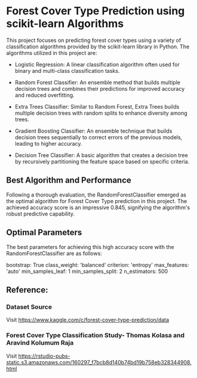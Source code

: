 # Forest Cover Type Prediction using scikit-learn Algorithms

This project focuses on predicting forest cover types using a variety of classification algorithms provided by the scikit-learn library in Python. The algorithms utilized in this project are:

- Logistic Regression: A linear classification algorithm often used for binary and multi-class classification tasks.

- Random Forest Classifier: An ensemble method that builds multiple decision trees and combines their predictions for improved accuracy and reduced overfitting.

- Extra Trees Classifier: Similar to Random Forest, Extra Trees builds multiple decision trees with random splits to enhance diversity among trees.

- Gradient Boosting Classifier: An ensemble technique that builds decision trees sequentially to correct errors of the previous models, leading to higher accuracy.

- Decision Tree Classifier: A basic algorithm that creates a decision tree by recursively partitioning the feature space based on specific criteria.

## Best Algorithm and Performance
Following a thorough evaluation, the RandomForestClassifier emerged as the optimal algorithm for Forest Cover Type prediction in this project. The achieved accuracy score is an impressive 0.845, signifying the algorithm's robust predictive capability.

## Optimal Parameters
The best parameters for achieving this high accuracy score with the RandomForestClassifier are as follows:

bootstrap: True
class_weight: 'balanced'
criterion: 'entropy'
max_features: 'auto'
min_samples_leaf: 1
min_samples_split: 2
n_estimators: 500

## Reference:
### Dataset Source
Visit https://www.kaggle.com/c/forest-cover-type-prediction/data
### Forest Cover Type Classification Study- Thomas Kolasa and Aravind Kolumum Raja
Visit https://rstudio-pubs-static.s3.amazonaws.com/160297_f7bcb8d140b74bd19b758eb328344908.html

